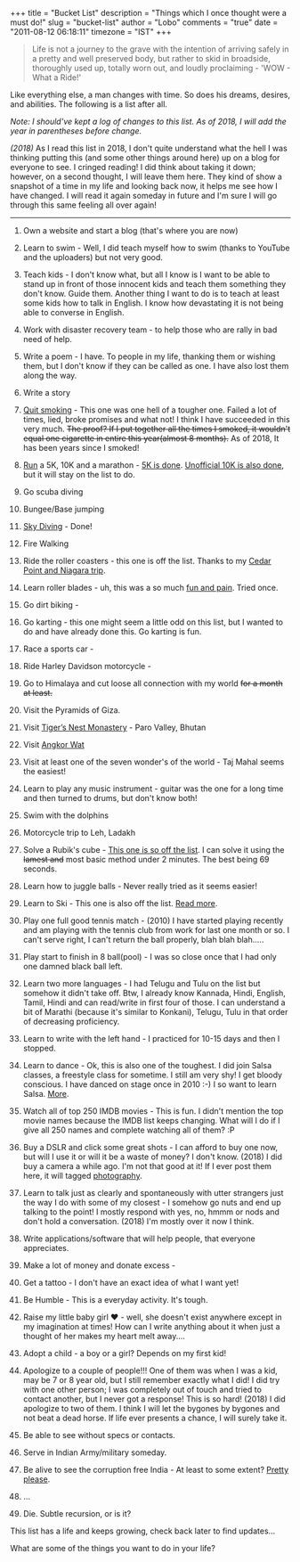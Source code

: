 +++
title = "Bucket List"
description = "Things which I once thought were a must do!"
slug = "bucket-list"
author = "Lobo"
comments = "true"
date = "2011-08-12 06:18:11"
timezone = "IST"
+++

> Life is not a journey to the grave with the intention of arriving safely in a pretty and well preserved body, but rather to skid in broadside, thoroughly used up, totally worn out, and loudly proclaiming - 'WOW - What a Ride!'


Like everything else, a man changes with time. So does his dreams, desires, and abilities. The following is a list after all.

_Note: I should've kept a log of changes to this list. As of 2018, I will add the year in parentheses before change._

_(2018)_ As I read this list in 2018, I don't quite understand what the hell I was thinking putting this (and some other things around here) up on a blog for everyone to see. I cringed reading! I did think about taking it down; however, on a second thought, I will leave them here. They kind of show a snapshot of a time in my life and looking back now, it helps me see how I have changed. I will read it again someday in future and I'm sure I will go through this same feeling all over again!

---



1. Own a website and start a blog (that's where you are now)

1. Learn to swim - Well, I did teach myself how to swim (thanks to YouTube and the uploaders) but not very good.

1. Teach kids - I don't know what, but all I know is I want to be able to stand up in front of those innocent kids and teach them something they don't know. Guide them. Another thing I want to do is to teach at least some kids how to talk in English. I know how devastating it is not being able to converse in English.

1. Work with disaster recovery team - to help those who are rally in bad need of help.

1. Write a poem - I have. To people in my life, thanking them or wishing them, but  I don't know if they can be called as one. I have also lost them along the way.

1. Write a story

1. [Quit smoking](/tags/smoking/) - This one was one hell of a tougher one. Failed a lot of times, lied, broke promises and what not! I think I have succeeded in this very much. ~~The proof? If I put together all the times I smoked, it wouldn't equal one cigarette in entire this year(almost 8 months).~~ As of 2018, It has been years since I smoked!

1. [Run](/tags/run/) a 5K, 10K and a marathon - [5K is done](/tags/5k/). [Unofficial 10K is also done](/blog/the-lost-track-on-the-streets-of-Milwaukee/), but it will stay on the list to do.

1. Go scuba diving

1. Bungee/Base jumping

1. [Sky Diving](/tags/skydive/) - Done!

1. Fire Walking

1. Ride the roller coasters - this one is off the list. Thanks to my [Cedar Point and Niagara trip](/tags/cedar-point/).

1. Learn roller blades - uh, this was a so much [fun and pain](/blog/i-tried-roller-blading/). Tried once.

1. Go dirt biking -

1. Go karting - this one might seem a little odd on this list, but I wanted to do and have already done this. Go karting is fun.

1. Race a sports car -

1. Ride Harley Davidson motorcycle -

1. Go to Himalaya and cut loose all connection with my world ~~for a month at least.~~

1. Visit the Pyramids of Giza.

1. Visit [Tiger’s Nest Monastery](https://www.google.com/search?q=Tiger%E2%80%99s+Nest+Monastery) - Paro Valley, Bhutan

1. Visit [Angkor Wat](https://www.google.com/search?q=Angkor+Wat)

1. Visit at least one of the seven wonder's of the world - Taj Mahal seems the easiest!

1. Learn to play any music instrument - guitar was the one for a long time and then turned to drums, but don't know both!

1. Swim with the dolphins

1. Motorcycle trip to Leh, Ladakh

1. Solve a Rubik's cube - [This one is so off the list](/tags/rubiks-cube/). I can solve it using the ~~lamest and~~ most basic method under 2 minutes. The best being 69 seconds.

1. Learn how to juggle balls - Never really tried as it seems easier!

1. Learn to Ski - This one is also off the list. [Read more](/tags/ski/).

1. Play one full good tennis match - (2010) I have started playing recently and am playing with the tennis club from work for last one month or so. I can't serve right, I can't return the ball properly, blah blah blah.....

1. Play start to finish in 8 ball(pool) - I was so close once that I had only one damned black ball left.

1. Learn two more languages - I had Telugu and Tulu on the list but somehow it didn't take off. Btw, I already know Kannada, Hindi, English, Tamil, Hindi and can read/write in first four of those. I can understand a bit of Marathi (because it's similar to Konkani), Telugu, Tulu in that order of decreasing proficiency.

1. Learn to write with the left hand - I practiced for 10-15 days and then I stopped.

1. Learn to dance - Ok, this is also one of the toughest. I did join Salsa classes, a freestyle class for sometime. I still am very shy! I get bloody conscious. I have danced on stage once in 2010 :-)  I so want to learn Salsa. [More](/tags/dance/).

1. Watch all of top 250 IMDB movies - This is fun. I didn't mention the top movie names because the IMDB list keeps changing. What will I do if I give all 250 names and complete watching all of them? :P

1. Buy a DSLR and click some great shots - I can afford to buy one now, but will I use it or will it be a waste of money? I don't know. (2018) I did buy a camera a while ago. I'm not that good at it! If I ever post them here, it will tagged [photography](/tags/photography/).

1. Learn to talk just as clearly and spontaneously with utter strangers just the way I do with some of my closest - I somehow go nuts and end up talking to the point! I mostly respond with yes, no, hmmm or nods and don't hold a conversation. (2018) I'm mostly over it now I think.

1. Write applications/software that will help people, that everyone appreciates.

1. Make a lot of money and donate excess -

1. Get a tattoo - I don't have an exact idea of what I want yet!

1. Be Humble - This is a everyday activity. It's tough.

1. Raise my little baby girl ♥ - well, she doesn't exist anywhere except in my imagination at times! How can I write anything about it when just a thought of her makes my heart melt away....

1. Adopt a child - a boy or a girl? Depends on my first kid!

1. Apologize to a couple of people!!! One of them was when I was a kid, may be 7 or 8 year old, but I still remember exactly what I did! I did try with one other person; I was completely out of touch and tried to contact another, but I never got a response! This is so hard! (2018) I did apologize to two of them. I think I will let the bygones by bygones and not beat a dead horse. If life ever presents a chance, I will surely take it.

1. Be able to see without specs or contacts.

1. Serve in Indian Army/military someday.

1. Be alive to see the corruption free India - At least to some extent? [Pretty please](/tags/corruption/).

1. ...

1. Die. Subtle recursion, or is it?


This list has a life and keeps growing, check back later to find updates...

What are some of the things you want to do in your life?
